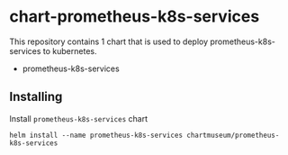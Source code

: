 # chart-prometheus-k8s-services
This repository contains 1 chart that is used to deploy prometheus-k8s-services to kubernetes.
- prometheus-k8s-services

## Installing
Install `prometheus-k8s-services` chart
```
helm install --name prometheus-k8s-services chartmuseum/prometheus-k8s-services

